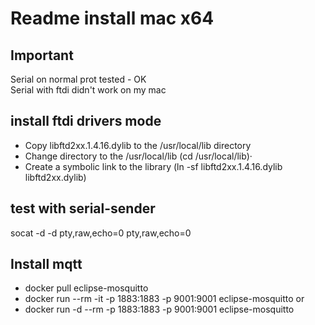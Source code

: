 # Readme install mac x64

## Important

Serial on normal prot tested - OK  
Serial with ftdi didn't work on my mac

## install ftdi drivers mode

* Copy libftd2xx.1.4.16.dylib to the /usr/local/lib directory 
* Change directory to the /usr/local/lib (cd /usr/local/lib)·
* Create a symbolic link to the library (ln -sf libftd2xx.1.4.16.dylib libftd2xx.dylib)

## test with serial-sender

socat -d -d pty,raw,echo=0 pty,raw,echo=0

## Install mqtt

* docker pull eclipse-mosquitto
* docker run --rm -it -p 1883:1883 -p 9001:9001 eclipse-mosquitto 
or
* docker run -d --rm -p 1883:1883 -p 9001:9001 eclipse-mosquitto

